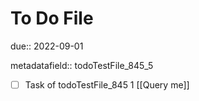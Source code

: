 # To Do File

due:: 2022-09-01

metadatafield:: todoTestFile_845_5

- [ ] Task of todoTestFile_845 1 [[Query me]]
